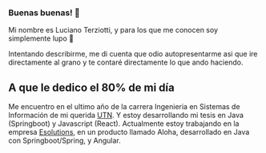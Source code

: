 ### Buenas buenas! 👋
Mi nombre es Luciano Terziotti, y para los que me conocen soy simplemente lupo 🐺 

Intentando describirme, me di cuenta que odio autopresentarme asi que ire directamente al grano y te contaré directamente lo que ando haciendo. 

## A que le dedico el 80% de mi día 

Me encuentro en el ultimo año de la carrera Ingenieria en Sistemas de Información de mi querida [UTN](https://www.frc.utn.edu.ar/). Y estoy desarrollando mi tesis en Java (Springboot) y Javascript (React).
Actualmente estoy trabajando en la empresa [Esolutions](https://www.esolutions.com.ar/web/), en un producto llamado Aloha, desarrollado en Java con Springboot/Spring, y Angular.
